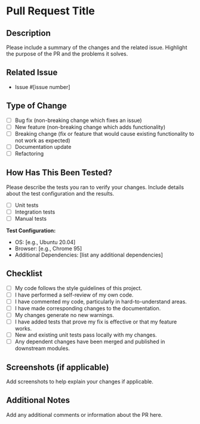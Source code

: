 # Pull Request Title

## Description
Please include a summary of the changes and the related issue. Highlight the purpose of the PR and the problems it solves.

## Related Issue
- Issue #[issue number]

## Type of Change 
- [ ] Bug fix (non-breaking change which fixes an issue)
- [ ] New feature (non-breaking change which adds functionality)
- [ ] Breaking change (fix or feature that would cause existing functionality to not work as expected)
- [ ] Documentation update
- [ ] Refactoring

## How Has This Been Tested?
Please describe the tests you ran to verify your changes. Include details about the test configuration and the results.

- [ ] Unit tests
- [ ] Integration tests
- [ ] Manual tests

**Test Configuration:**
- OS: [e.g., Ubuntu 20.04]
- Browser: [e.g., Chrome 95]
- Additional Dependencies: [list any additional dependencies]

## Checklist
- [ ] My code follows the style guidelines of this project.
- [ ] I have performed a self-review of my own code.
- [ ] I have commented my code, particularly in hard-to-understand areas.
- [ ] I have made corresponding changes to the documentation.
- [ ] My changes generate no new warnings.
- [ ] I have added tests that prove my fix is effective or that my feature works.
- [ ] New and existing unit tests pass locally with my changes.
- [ ] Any dependent changes have been merged and published in downstream modules.

## Screenshots (if applicable)
Add screenshots to help explain your changes if applicable.

## Additional Notes
Add any additional comments or information about the PR here.
